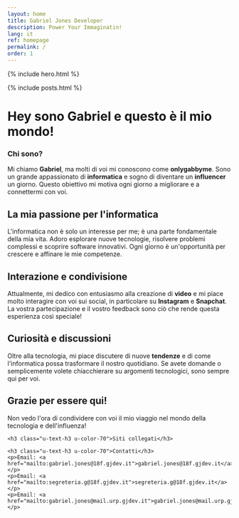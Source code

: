 ```yaml
---
layout: home
title: Gabriel Jones Developer
description: Power Your Immaginatin!
lang: it
ref: homepage
permalink: /
order: 1
---
```


{% include hero.html %}

<main class="container my-4" markdown="1">

{% include posts.html %}

<h1>Hey sono Gabriel e questo è il mio mondo!</h1>
<div class="profile-container">
    <h3 class="u-text-h3 u-color-70">Chi sono?</h3>
    <!--- ciao --->
<p>Mi chiamo <strong>Gabriel</strong>, ma molti di voi mi conoscono come <strong>onlygabbyme</strong>. Sono un grande appassionato di <strong>informatica</strong> e sogno di diventare un <strong>influencer</strong> un giorno. Questo obiettivo mi motiva ogni giorno a migliorare e a connettermi con voi.</p>

<h2>La mia passione per l'informatica</h2>
<p>L'informatica non è solo un interesse per me; è una parte fondamentale della mia vita. Adoro esplorare nuove tecnologie, risolvere problemi complessi e scoprire software innovativi. Ogni giorno è un'opportunità per crescere e affinare le mie competenze.</p>

<h2>Interazione e condivisione</h2>
<p>Attualmente, mi dedico con entusiasmo alla creazione di <strong>video</strong> e mi piace molto interagire con voi sui social, in particolare su <strong>Instagram</strong> e <strong>Snapchat</strong>. La vostra partecipazione e il vostro feedback sono ciò che rende questa esperienza così speciale!</p>

<h2>Curiosità e discussioni</h2>
<p>Oltre alla tecnologia, mi piace discutere di nuove <strong>tendenze</strong> e di come l'informatica possa trasformare il nostro quotidiano. Se avete domande o semplicemente volete chiacchierare su argomenti tecnologici, sono sempre qui per voi.</p>

<h2>Grazie per essere qui!</h2>
<p>Non vedo l'ora di condividere con voi il mio viaggio nel mondo della tecnologia e dell'influenza!</p>

    <h3 class="u-text-h3 u-color-70">Siti collegati</h3>

<div data-events-calendar-app data-project-id="proj_7Shba8LAMBq5Ndp9tKW0L" ></div>
<script type="text/javascript" src="//dist.eventscalendar.co/embed.js"></script>


<style>
    .it-btn-container {
    display: inline-block;
    margin-right: 10px; /* Aggiungi uno spazio tra i bottoni */
}
</style>
    <h3 class="u-text-h3 u-color-70">Contatti</h3>
    <p>Email: <a href="mailto:gabriel.jones@18f.gjdev.it">gabriel.jones@18f.gjdev.it</a></p>
    <p>Email: <a href="mailto:segreteria.g@18f.gjdev.it">segreteria.g@18f.gjdev.it</a></p>
    <p>Email: <a href="mailto:gabriel.jones@mail.urp.gjdev.it">gabriel.jones@mail.urp.gjdev.it</a></p>
    
</div>

</main>
